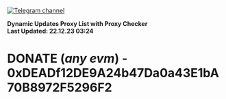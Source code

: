 [![Telegram channel](https://img.shields.io/endpoint?url=https://runkit.io/damiankrawczyk/telegram-badge/branches/master?url=https://t.me/n4z4v0d)](https://t.me/n4z4v0d) 

**Dynamic Updates Proxy List with Proxy Checker**  
**Last Updated: 22.12.23 03:24**

# DONATE (_any evm_) - 0xDEADf12DE9A24b47Da0a43E1bA70B8972F5296F2
